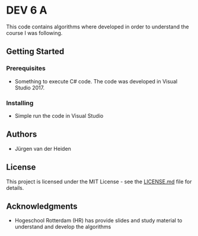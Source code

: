 ﻿# DEV 6 A

This code contains algorithms where developed in order to understand the course I was following. 

## Getting Started

### Prerequisites
* Something to execute C# code. The code was developed in Visual Studio 2017.

### Installing
* Simple run the code in Visual Studio


## Authors

* Jürgen van der Heiden


## License

This project is licensed under the MIT License - see the [LICENSE.md](LICENSE.md) file for details.

## Acknowledgments

* Hogeschool Rotterdam (HR) has provide slides and study material to understand and develop the algorithms 

